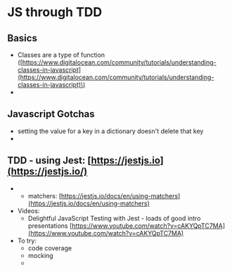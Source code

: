 # JS through TDD

## Basics

* Classes are a type of function \([https://www.digitalocean.com/community/tutorials/understanding-classes-in-javascript](https://www.digitalocean.com/community/tutorials/understanding-classes-in-javascript)\)
* 
## Javascript Gotchas

* setting the value for a key in a dictionary doesn't delete that key
* 
## TDD - using Jest: [https://jestjs.io](https://jestjs.io/)

* * matchers: [https://jestjs.io/docs/en/using-matchers](https://jestjs.io/docs/en/using-matchers)
* Videos:
  * Delightful JavaScript Testing with Jest - loads of good intro presentations [https://www.youtube.com/watch?v=cAKYQpTC7MA](https://www.youtube.com/watch?v=cAKYQpTC7MA)
* To try:
  * code coverage
  * mocking
  * 



